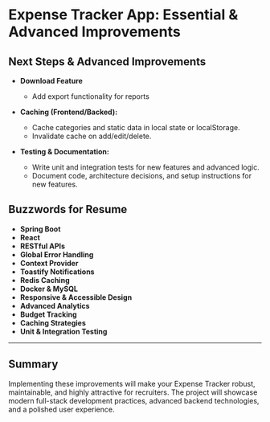 # Expense Tracker App: Essential & Advanced Improvements

## Next Steps & Advanced Improvements
- **Download Feature**
  - Add export functionality for reports

- **Caching (Frontend/Backed):**
  - Cache categories and static data in local state or localStorage.
  - Invalidate cache on add/edit/delete.

- **Testing & Documentation:**
  - Write unit and integration tests for new features and advanced logic.
  - Document code, architecture decisions, and setup instructions for new features.

## Buzzwords for Resume

- **Spring Boot**
- **React**
- **RESTful APIs**
- **Global Error Handling**
- **Context Provider**
- **Toastify Notifications**
- **Redis Caching**
- **Docker & MySQL**
- **Responsive & Accessible Design**
- **Advanced Analytics**
- **Budget Tracking**
- **Caching Strategies**
- **Unit & Integration Testing**

---

## Summary

Implementing these improvements will make your Expense Tracker robust, maintainable, and highly attractive for recruiters. The project will showcase modern full-stack development practices, advanced backend technologies, and a polished user experience.